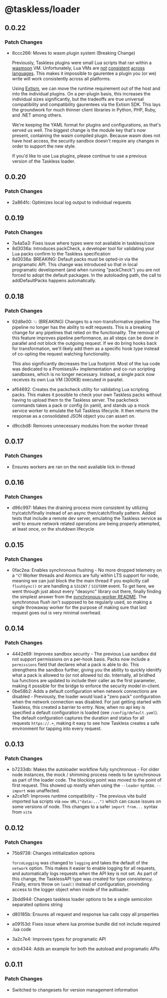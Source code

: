 # @taskless/loader

## 0.0.22

### Patch Changes

- 8ccc266: Moves to wasm plugin system (Breaking Change)

  Previously, Taskless plugins were small Lua scripts that ran within a [wasmoon](https://github.com/ceifa/wasmoon) VM. Unfortunately, Lua VMs are [not](https://github.com/glejeune/ruby-lua) [consistent](https://github.com/Shopify/go-lua) [across](https://github.com/luaj/luaj) [languages](https://github.com/mlua-rs/rlua). This makes it impossible to gaurentee a plugin you (or we) write will work consistently across all platforms.

  Using [Extism](https://extism.org/), we can move the runtime requirement out of the host and into the individual plugins. On a per-plugin basis, this increases the individual sizes significantly, but the tradeoffs are true universal compatibility and compatibility gaurentees via the Extism SDK. This lays the groundwork for much thinner client libraries in Python, PHP, Ruby, and .NET among others.

  We're keeping the YAML format for plugins and configurations, as that's served us well. The biggest change is the module key that's now present, containing the wasm compiled plugin. Because wasm does not have host access, the security sandbox doesn't require any changes in order to support the new style.

  If you'd like to use Lua plugins, please continue to use a previous version of the Taskless loader.

## 0.0.20

### Patch Changes

- 2a864fc: Optimizes local log output to individual requests

## 0.0.19

### Patch Changes

- 7a4a5a3: Fixes issue where types were not available in taskless/core
- 8d3036a: Introduces packCheck, a developer tool for validating your Lua packs confirm to the Taskless specification
- 8d3036a: BREAKING: Default packs must be opted-in via the programatic API. This change was introduced so that in local programatic development (and when running "packCheck") you are not forced to adopt the default packages. In the autoloading path, the call to addDefaultPacks happens automatically.

## 0.0.18

### Patch Changes

- 92d8e00: 💥 (BREAKING) Changes to a non-transformative pipeline
  The pipeline no longer has the ability to edit requests. This is a breaking change for any pipelines that relied on the functionality. The removal of this feature improves pipeline performance, as all steps can be done in parallel and not block the outgoing request. If we do bring hooks back for transformation, we'll likely add them as a specific hook type instead of co-opting the request watching functionality.

  This also significantly decreases the Lua footprint. Most of the lua code was dedicated to a Promises/A+ implementation and co-run scripting sandboxes, which is no longer necessary. Instead, a single pack now receives its own Lua VM (300KB) executed in parallel.

- af64692: Creates the packcheck utility for validating Lua scripting packs. This makes it possible to check your own Taskless packs without having to upload them to the Taskless server. The packcheck commands takes a pack or config (in yaml), and stands up a mock service worker to emulate the full Taskless lifecycle. It then returns the response as a consolidated JSON object you can assert on.
- d9ccbd8: Removes unnecessary modules from the worker thread

## 0.0.17

### Patch Changes

- Ensures workers are ran on the next available tick in-thread

## 0.0.16

### Patch Changes

- d96c997: Makes the draining process more consistent by utilizing try/catch/finally instead of an async then/catch/finally pattern. Added tests that include a remote dev server, emulating the Taskless service as well to ensure network related operations are being properly attempted, at least once, on the shutdown lifecycle

## 0.0.15

### Patch Changes

- 0fac2ea: Enables synchronous flushing - No more dropped telemetry on a `^C`! Worker threads and Atomics are fully within LTS support for node, meaning we can just block the the main thread if you explicitly call `flushSync()` or are handling a `SIGINT` / `SIGTERM` event. To get here, we went through just about every "deasync" library out there, finally finding the simplest answer from the [synchronous-worker README](https://www.npmjs.com/package/synchronous-worker). The synchronous flush isn't supposed to be regularly used, so making a single throwaway worker for the purpose of making sure that last request goes out is very minimal overhead.

## 0.0.14

### Patch Changes

- 4442e69: Improves sandbox security - The previous Lua sandbox did not support permissions on a per-hook basis. Packs now include a `permissions` field that declares what a pack is able to do. This strengthens the sandbox further, giving you the ability to quickly idenitfy what a pack is allowed to (or not allowed to) do. Internally, all bridhed lua functions are updated to include their caller as the first parameter, making it possible for the bridge to enforce the security model in-client.
- 0be58b2: Adds a default configuration when network connections are disabled - Previously, the loader would load a "zero pack" configuration when the network connection was disabled. For just getting started with Taskless, this created a barrier to entry. Now, when no api key is specified a default configuration is loaded (see `/config/default.yaml`). The default confguration captures the duration and status for all requests `https://.+`, making it easy to see how Taskless creates a safe environment for tapping into every request.

## 0.0.13

### Patch Changes

- b7233db: Makes the autoloader workflow fully synchronous - For older node instances, the mock / shimming process needs to be synchronous as part of the loader code. The blocking point was moved to the point of first request. This showed up mostly when using the `--loader` syntax. `--import` was unaffected.
- a2ce1d1: Improves runtime compatibility - The previous vite build imported lua scripts via `new URL("data:...")` which can cause issues on some versions of node. This changes to a safer `import from...` syntax from `vite`

## 0.0.12

### Patch Changes

- 75b9738: Changes intitialization options

  `forceLogging` was changed to `logging` and takes the default of the `network` option. This makes it easier to enable logging for all requests, and automatically logs requests when the API key is not set. As part of this change, the TasklessAPI type was created for type consistency. Finally, errors throw on `load()` instead of configuration, provinding access to the logger object when inside of the autloader.

- 2bdd944: Changes taskless loader options to be a single semicolon separated options string
- d80185b: Ensures all request and response lua calls copy all properties
- a09153d: Fixes issue where lua promise bundle did not include required .lua code
- 3a2c7e4: Improves types for programatic API
- dcb4344: Adds an example for both the autoload and programatic APIs

## 0.0.11

### Patch Changes

- Switched to changesets for version management information

